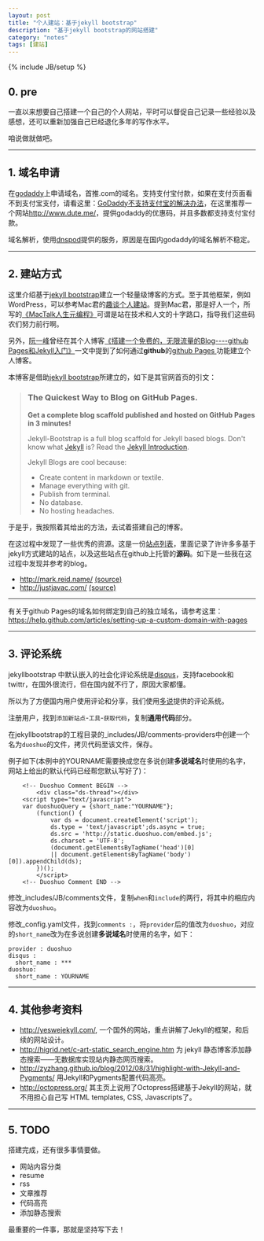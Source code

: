 ```yaml
---
layout: post
title: "个人建站：基于jekyll bootstrap"
description: "基于jekyll bootstrap的网站搭建"
category: "notes"
tags: [建站]
---
```

{% include JB/setup %}

## 0. pre
一直以来想要自己搭建一个自己的个人网站，平时可以督促自己记录一些经验以及感想，还可以重新加强自己已经退化多年的写作水平。

咱说做就做吧。

---
## 1. 域名申请
在[godaddy](http://www.godaddy.com)上申请域名，首推.com的域名。支持支付宝付款，如果在支付页面看不到支付宝支付，请看这里：[GoDaddy不支持支付宝的解决办法](http://www.dute.me/godaddy-alipay.html)，在这里推荐一个网站<http://www.dute.me/>，提供godaddy的优惠码，并且多数都支持支付宝付款。

域名解析，使用[dnspod](https://www.dnspod.cn/)提供的服务，原因是在国内godaddy的域名解析不稳定。


---
## 2. 建站方式
这里介绍基于[jekyll bootstrap](http://jekyllbootstrap.com/)建立一个轻量级博客的方式。至于其他框架，例如WordPress，可以参考Mac君的[趣谈个人建站](http://macshuo.com/?p=547)。提到Mac君，那是好人一个，所写的[《MacTalk人生元编程》](http://item.jd.com/11398297.html)可谓是站在技术和人文的十字路口，指导我们这些码农们努力前行啊。

另外，[阮一峰](http://www.ruanyifeng.com)曾经在其个人博客[《搭建一个免费的，无限流量的Blog----github Pages和Jekyll入门》](http://www.ruanyifeng.com/blog/2012/08/blogging_with_jekyll.html)一文中提到了如何通过**github**的[github Pages ](http://pages.github.com)功能建立个人博客。

本博客是借助[jekyll bootstrap](http://jekyllbootstrap.com/)所建立的，如下是其官网首页的引文：

>### The Quickest Way to Blog on GitHub Pages.
>**Get a complete blog scaffold published and hosted on GitHub Pages in 3 minutes!**
>
>Jekyll-Bootstrap is a full blog scaffold for Jekyll based blogs. Don't know what [Jekyll](http://jekyllrb.com/) is? Read the [Jekyll Introduction](http://jekyllbootstrap.com/lessons/jekyll-introduction.html).
>
>Jekyll Blogs are cool because:
>
>
> * Create content in markdown or textile.
> * Manage everything with git.
> * Publish from terminal.
> * No database.
> * No hosting headaches.

于是乎，我按照着其给出的方法，去试着搭建自己的博客。

在这过程中发现了一些优秀的资源。这是一份[站点列表](https://github.com/jekyll/jekyll/wiki/Sites)，里面记录了许许多多基于jekyll方式建站的站点，以及这些站点在github上托管的**源码**。如下是一些我在这过程中发现并参考的blog。

* <http://mark.reid.name/> [(source)](https://github.com/mreid/jekyll/)
* <http://justjavac.com/> [(source)](https://github.com/justjavac/justjavac.github.com)

---
有关于github Pages的域名如何绑定到自己的独立域名，请参考这里：<https://help.github.com/articles/setting-up-a-custom-domain-with-pages>

---
## 3. 评论系统
jekyllbootstrap 中默认嵌入的社会化评论系统是[disqus](http://disqus.com)，支持facebook和twittr，在国外很流行，但在国内就不行了，原因大家都懂。

所以为了方便国内用户使用评论和分享，我们使用[多说](http://duoshuo.com)提供的评论系统。

注册用户，找到`添加新站点`-`工具`-`获取代码`，复制**通用代码**部分。

在jekyllbootstrap的工程目录的_includes/JB/comments-providers中创建一个名为`duoshuo`的文件，拷贝代码至该文件，保存。

例子如下(本例中的YOURNAME需要换成您在多说创建**多说域名**时使用的名字，网站上给出的默认代码已经帮您默认写好了)：

```
	<!-- Duoshuo Comment BEGIN -->
		<div class="ds-thread"></div>
	<script type="text/javascript">
	var duoshuoQuery = {short_name:"YOURNAME"};
		(function() {
			var ds = document.createElement('script');
			ds.type = 'text/javascript';ds.async = true;
			ds.src = 'http://static.duoshuo.com/embed.js';
			ds.charset = 'UTF-8';
			(document.getElementsByTagName('head')[0] 
			|| document.getElementsByTagName('body')[0]).appendChild(ds);
		})();
		</script>
	<!-- Duoshuo Comment END -->
```


修改_includes/JB/comments文件，复制`when`和`include`的两行，将其中的相应内容改为`duoshuo`。
	
修改_config.yaml文件，找到`comments :`，将`provider`后的值改为`duoshuo`，对应的`short_name`改为在多说创建**多说域名**时使用的名字，如下：

	provider : duoshuo
    disqus :
      short_name : ***
    duoshuo:
      short_name : YOURNAME
      
---
## 4. 其他参考资料
* <http://yeswejekyll.com/>, 一个国外的网站，重点讲解了Jekyll的框架，和后续的网站设计。
* <http://higrid.net/c-art-static_search_engine.htm> 为 jekyll 静态博客添加静态搜索——无数据库实现站内静态网页搜索。
* <http://zyzhang.github.io/blog/2012/08/31/highlight-with-Jekyll-and-Pygments/> 用Jekyll和Pygments配置代码高亮。
* <http://octopress.org/> 其主页上说用了Octopress搭建基于Jekyll的网站，就不用担心自己写 HTML templates, CSS, Javascripts了。

---
## 5. TODO
搭建完成，还有很多事情要做。

* 网站内容分类
* resume
* rss
* 文章推荐
* 代码高亮
* 添加静态搜索 

最重要的一件事，那就是坚持写下去！
